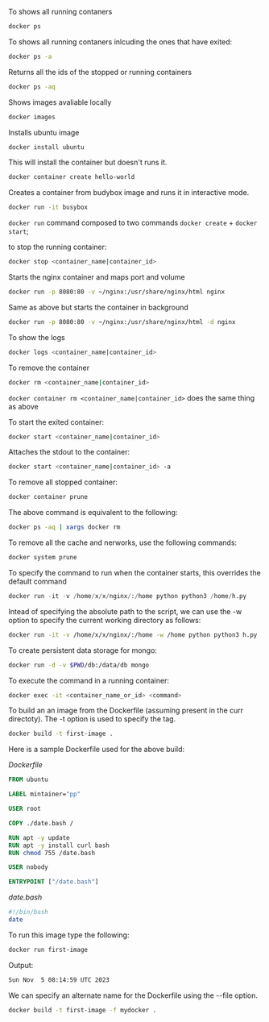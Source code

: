 To shows all running contaners

```bash
docker ps
```

To shows all running contaners inlcuding the ones that have exited:

```bash
docker ps -a
```

Returns all the ids of the stopped or running containers

```bash
docker ps -aq
```

Shows images avaliable locally

```bash
docker images
```

Installs ubuntu image

```bash
docker install ubuntu
```

This will install the container but doesn't runs it.

```bash
docker container create hello-world
```

Creates a container from budybox image and runs it in interactive mode.

```bash
docker run -it busybox
```

`docker run` command composed to two commands `docker create` + `docker start`;

to stop the running container:

```bash
docker stop <container_name|container_id>
```

Starts the nginx container and maps port and volume

```bash
docker run -p 8080:80 -v ~/nginx:/usr/share/nginx/html nginx
```

Same as above but starts the container in background

```bash
docker run -p 8080:80 -v ~/nginx:/usr/share/nginx/html -d nginx
```

To show the logs

```bash
docker logs <container_name|container_id> 
```

To remove the container

```bash
docker rm <container_name|container_id>
```

`docker container rm <container_name|container_id>` does the same thing as above

To start the exited container:

```bash
docker start <container_name|container_id>
```

Attaches the stdout to the container:

```bash
docker start <container_name|container_id> -a
```

To remove all stopped container:

```bash
docker container prune
```

The above command is equivalent to the following:

```bash
docker ps -aq | xargs docker rm
```

To remove all the cache and nerworks, use the following commands:

```bash
docker system prune
```

To specify the command to run when the container starts, this overrides the default command

```python
docker run -it -v /home/x/x/nginx/:/home python python3 /home/h.py                                                        
```

Intead of specifying the absolute path to the script, we can use the -w option to specify the current working directory as follows:

```bash
docker run -it -v /home/x/x/nginx/:/home -w /home python python3 h.py
```

To create persistent data storage for mongo:


```bash
docker run -d -v $PWD/db:/data/db mongo
```

To execute the command in a running container:

```bash
docker exec -it <container_name_or_id> <command>
```

To build an an image from the Dockerfile (assuming present in the curr directoty). The -t option is used to specify the tag.

```bash
docker build -t first-image .
```

Here is a sample Dockerfile used for the above build:

*Dockerfile*

```Dockerfile
FROM ubuntu

LABEL mintainer="pp"

USER root

COPY ./date.bash /

RUN apt -y update
RUN apt -y install curl bash
RUN chmod 755 /date.bash

USER nobody

ENTRYPOINT ["/date.bash"]
```

*date.bash*

```bash
#!/bin/bash
date
```

To run this image type the following:

```bash
docker run first-image
```

Output:

```bash
Sun Nov  5 08:14:59 UTC 2023
```

We can specify an alternate name for the Dockerfile using the --file option.

```bash
docker build -t first-image -f mydocker .
```



